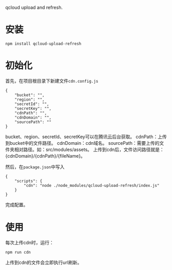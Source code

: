 qcloud upload and refresh.

# 安装

    npm install qcloud-upload-refresh

# 初始化

首先，在项目根目录下新建文件`cdn.config.js`

    {
        "bucket": "",
        "region": "",
        "secretId": "",
        "secretKey": "",
        "cdnPath": "",
        "cdnDomain": "",
        "sourcePath": ""
    }

bucket、region、secretId、secretKey可以在腾讯云后台获取。
cdnPath：上传到bucket中的文件路径。
cdnDomain：cdn域名。
sourcePath：需要上传的文件夹相对路径。如：src/modules/assets。
上传到cdn后，文件访问路径就是：{cdnDomain}/{cdnPath}/{fileName}。

然后，在`package.json`中写入

    {
        "scripts": {
            "cdn": "node ./node_modules/qcloud-upload-refresh/index.js"
        }
    }

完成配置。

# 使用

每次上传cdn时，运行：

    npm run cdn

上传到cdn的文件会立即执行url刷新。